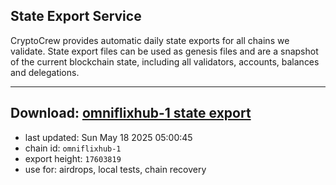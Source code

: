 ## State Export Service
CryptoCrew provides automatic daily state exports for all chains we validate. State export files can be used as genesis files and are a snapshot of the current blockchain state, including all validators, accounts, balances and delegations.

---
**Download: [omniflixhub-1 state export](https://dl-eu2.ccvalidators.com/SERVICE/omniflixhub/omniflixhub-1_export_17603819.json)**
---

- last updated: Sun May 18 2025 05:00:45
- chain id: `omniflixhub-1`
- export height: `17603819`
- use for: airdrops, local tests, chain recovery
